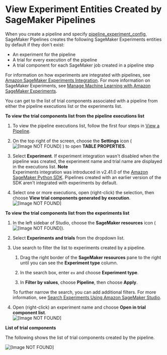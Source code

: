 # View Experiment Entities Created by SageMaker Pipelines<a name="pipelines-studio-experiments"></a>

When you create a pipeline and specify [pipeline\_experiment\_config](https://sagemaker.readthedocs.io/en/stable/workflows/pipelines/sagemaker.workflow.pipelines.html#sagemaker.workflow.pipeline.Pipeline.pipeline_experiment_config), SageMaker Pipelines creates the following SageMaker Experiments entities by default if they don't exist:
+ An experiment for the pipeline
+ A trial for every execution of the pipeline
+ A trial component for each SageMaker job created in a pipeline step

For information on how experiments are integrated with pipelines, see [Amazon SageMaker Experiments Integration](pipelines-experiments.md)\. For more information on SageMaker Experiments, see [Manage Machine Learning with Amazon SageMaker Experiments](experiments.md)\.

You can get to the list of trial components associated with a pipeline from either the pipeline executions list or the experiments list\.

**To view the trial components list from the pipeline executions list**

1. To view the pipeline executions list, follow the first four steps in [View a Pipeline](pipelines-studio-list-pipelines.md)\.

1. On the top right of the screen, choose the **Settings** icon \( ![\[Image NOT FOUND\]](http://docs.aws.amazon.com/sagemaker/latest/dg/images/icons/Settings_squid.png) \) to open **TABLE PROPERTIES**\.

1. Select **Experiment**\. If experiment integration wasn't disabled when the pipeline was created, the experiment name and trial name are displayed in the executions list\.
**Note**  
Experiments integration was introduced in v2\.41\.0 of the [Amazon SageMaker Python SDK](https://sagemaker.readthedocs.io)\. Pipelines created with an earlier version of the SDK aren't integrated with experiments by default\.

1. Select one or more executions, open \(right\-click\) the selection, then choose **View trial components generated by execution**\.  
![\[Image NOT FOUND\]](http://docs.aws.amazon.com/sagemaker/latest/dg/images/yosemite/pipelines-executions-list.png)

**To view the trial components list from the experiments list**

1. In the left sidebar of Studio, choose the **SageMaker resources** icon \( ![\[Image NOT FOUND\]](http://docs.aws.amazon.com/sagemaker/latest/dg/images/icons/Components_registries.png)\)\.

1. Select **Experiments and trials** from the dropdown list\.

1. Use search to filter the list to experiments created by a pipeline\.

   1. Drag the right border of the **SageMaker resources** pane to the right until you can see the **Experiment type** column\.

   1. In the search box, enter `ex` and choose **Experiment type**\.

   1. In **Filter by values**, choose **Pipeline**, then choose **Apply**\.

   To further narrow the search, you can add additional filters\. For more information, see [Search Experiments Using Amazon SageMaker Studio](experiments-search-studio.md)\.

1. Open \(right\-click\) an experiment name and choose **Open in trial component list**\.  
![\[Image NOT FOUND\]](http://docs.aws.amazon.com/sagemaker/latest/dg/images/yosemite/pipelines-experiments-list.png)

**List of trial components**

The following shows the list of trial components created by the pipeline\.

![\[Image NOT FOUND\]](http://docs.aws.amazon.com/sagemaker/latest/dg/images/yosemite/pipelines-trial-components-list.png)